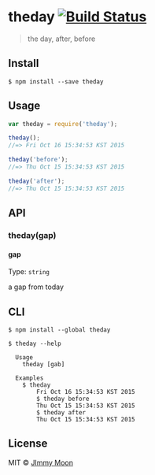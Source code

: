 # theday [![Build Status](https://travis-ci.org/ragingwind/node-theday.svg?branch=master)](https://travis-ci.org/ragingwind/node-theday)

> the day, after, before


## Install

```
$ npm install --save theday
```


## Usage

```js
var theday = require('theday');

theday();
//=> Fri Oct 16 15:34:53 KST 2015

theday('before');
//=> Thu Oct 15 15:34:53 KST 2015

theday('after');
//=> Thu Oct 15 15:34:53 KST 2015
```

## API

### theday(gap)

#### gap

Type: `string`

a gap from today

## CLI

```
$ npm install --global theday
```

```
$ theday --help

  Usage
    theday [gab]

  Examples
    $ theday
		Fri Oct 16 15:34:53 KST 2015
		$ theday before
		Thu Oct 15 15:34:53 KST 2015
		$ theday after
		Thu Oct 15 15:34:53 KST 2015
```

## License

MIT © [JImmy Moon](http://ragingwind.me)
